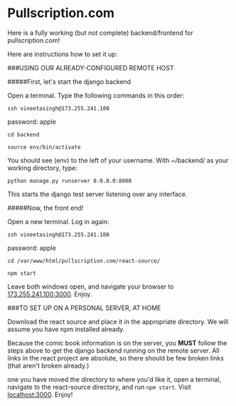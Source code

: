 # Pullscription.com


Here is a fully working (but not complete) backend/frontend for pullscription.com! 

Here are instructions how to set it up:

###USING OUR ALREADY-CONFIGURED REMOTE HOST

#####First, let's start the django backend

Open a terminal. Type the following commands in this order:

`ssh vineetasingh@173.255.241.100`

password: apple

```
cd backend

source env/bin/activate
```

You should see (env) to the left of your username. With ~/backend/ as your working directory, type:

`python manage.py runserver 0.0.0.0:8000`

This starts the django test server listening over any interface.

#####Now, the front end!

Open a new terminal. Log in again:

`ssh vineetasingh@173.255.241.100`

password: apple

```
cd /var/www/html/pullscription.com/react-source/

npm start
```

Leave both windows open, and navigate your browser to [173.255.241.100:3000](http://173.255.241.100:3000). Enjoy.


###TO SET UP ON A PERSONAL SERVER, AT HOME

Download the react source and place it in the appropriate directory. We will assume you have npm installed already.

Because the comic book information is on the server, you **MUST** follow the steps above to get the django backend running on the remote server. All links in the react project are absolute, so there should be few broken links (that aren't broken already.)

one you have moved the directory to where you'd like it, open a terminal, navigate to the react-source directory, and run `npm start`. Visit [localhost:3000](http://localhost:30000). Enjoy!



